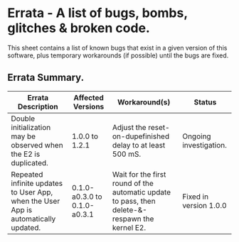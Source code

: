 # Errata - A list of bugs, bombs, glitches & broken code.
This sheet contains a list of known bugs that exist in a given version of this software, plus temporary workarounds (if possible) until the bugs are fixed.

## Errata Summary.
| Errata Description | Affected Versions | Workaround(s) | Status |
|--------------------|-------------------|---------------|--------|
| Double initialization may be observed when the E2 is duplicated. | 1.0.0 to 1.2.1 | Adjust the reset-on-dupefinished delay to at least 500 mS. | Ongoing investigation. |
| Repeated infinite updates to User App, when the User App is automatically updated. | 0.1.0-a0.3.0 to 0.1.0-a0.3.1 | Wait for the first round of the automatic update to pass, then delete-&-respawn the kernel E2. | Fixed in version 1.0.0 |
